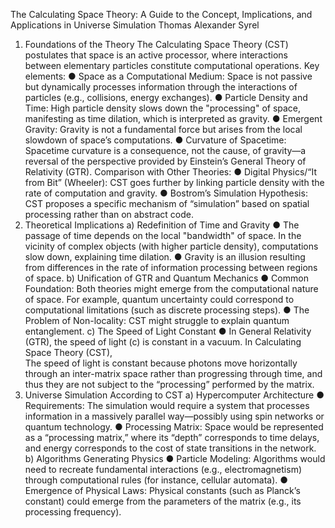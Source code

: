 The Calculating Space Theory: A Guide to the Concept, Implications, and Applications in Universe Simulation
 Thomas Alexander Syrel
 1. Foundations of the Theory
 The Calculating Space Theory (CST) postulates that space is an active processor, where interactions between 
elementary particles constitute computational operations.
 Key elements:
 ● Space as a Computational Medium:
 Space is not passive but dynamically processes information through the interactions of particles (e.g., collisions,
 energy exchanges).
 ● Particle Density and Time:
 High particle density slows down the "processing" of space, manifesting as time dilation, which is interpreted as 
gravity.
 ● Emergent Gravity:
 Gravity is not a fundamental force but arises from the local slowdown of space’s computations.
 ● Curvature of Spacetime:
 Spacetime curvature is a consequence, not the cause, of gravity—a reversal of the perspective provided by 
Einstein’s General Theory of Relativity (GTR).
 Comparison with Other Theories:
 ● Digital Physics/“It from Bit” (Wheeler):
 CST goes further by linking particle density with the rate of computation and gravity.
 ● Bostrom’s Simulation Hypothesis:
 CST proposes a specific mechanism of “simulation” based on spatial processing rather than on abstract code.
 2. Theoretical Implications
 a) Redefinition of Time and Gravity
 ● The passage of time depends on the local "bandwidth" of space. In the vicinity of complex objects (with higher 
particle density), computations slow down, explaining time dilation.
 ● Gravity is an illusion resulting from differences in the rate of information processing between regions of space.
 b) Unification of GTR and Quantum Mechanics
 ● Common Foundation:
 Both theories might emerge from the computational nature of space. For example, quantum uncertainty could 
correspond to computational limitations (such as discrete processing steps).
 ● The Problem of Non-locality:
 CST might struggle to explain quantum entanglement.
 c) The Speed of Light Constant
 ● In General Relativity (GTR), the speed of light (c) is constant in a vacuum. In Calculating Space Theory (CST),  
The speed of light is constant because photons move horizontally through an inter-matrix space rather than 
progressing through time, and thus they are not subject to the “processing” performed by the matrix.
 3. Universe Simulation According to CST
 a) Hypercomputer Architecture
 ● Requirements:
 The simulation would require a system that processes information in a massively parallel way—possibly using 
spin networks or quantum technology.
 ● Processing Matrix:
Space would be represented as a “processing matrix,” where its “depth” corresponds to time delays, and energy
 corresponds to the cost of state transitions in the network.
 b) Algorithms Generating Physics
 ● Particle Modeling:
 Algorithms would need to recreate fundamental interactions (e.g., electromagnetism) through computational 
rules (for instance, cellular automata).
 ● Emergence of Physical Laws:
 Physical constants (such as Planck’s constant) could emerge from the parameters of the matrix (e.g., its 
processing frequency).
